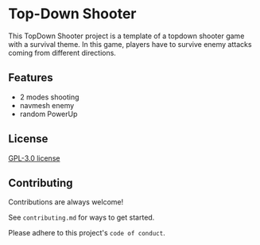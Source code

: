
# Top-Down Shooter

This TopDown Shooter project is a template of a topdown shooter game with a survival theme. In this game, players have to survive enemy attacks coming from different directions.


## Features

- 2 modes shooting
- navmesh enemy
- random PowerUp


## License

[GPL-3.0 license](https://github.com/Mainra-Team/TopDown-Shooter-2D?tab=GPL-3.0-1-ov-file#GPL-3.0-1-ov-file)


## Contributing

Contributions are always welcome!

See `contributing.md` for ways to get started.

Please adhere to this project's `code of conduct`.

